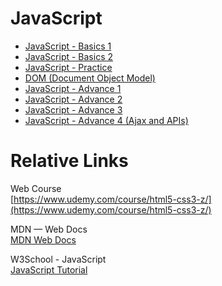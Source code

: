 # JavaScript

* [JavaScript - Basics 1](https://github.com/xxrjun/2022-Web-Develop/blob/main/notes/javascript/JavaScript/JavaScript%20-%20Basics%201.md)      
* [JavaScript - Basics 2](https://github.com/xxrjun/2022-Web-Develop/blob/main/notes/javascript/JavaScript/JavaScript%20-%20Basics%202.md)        
* [JavaScript - Practice](https://github.com/xxrjun/2022-Web-Develop/blob/main/notes/javascript/JavaScript/JavaScript%20-%20Practice.md)        
* [DOM (Document Object Model)](https://github.com/xxrjun/2022-Web-Develop/blob/main/notes/javascript/JavaScript/DOM%20(Document%20Object%20Model).md)  
* [JavaScript - Advance 1](https://github.com/xxrjun/2022-Web-Develop/blob/main/notes/javascript/JavaScript/JavaScript%20-%20Advance%201.md)    
* [JavaScript - Advance 2](https://github.com/xxrjun/2022-Web-Develop/blob/main/notes/javascript/JavaScript/JavaScript%20-%20Advance%202.md)     
* [JavaScript - Advance 3](https://github.com/xxrjun/2022-Web-Develop/blob/main/notes/javascript/JavaScript/JavaScript%20-%20Advance%203.md)    
* [JavaScript - Advance 4 (Ajax and APIs)](https://github.com/xxrjun/2022-Web-Develop/blob/main/notes/javascript/JavaScript/JavaScript%20-%20Advance%204%20(Ajax%20and%20APIs).md) 

# Relative Links

Web Course  
[https://www.udemy.com/course/html5-css3-z/](https://www.udemy.com/course/html5-css3-z/)

MDN — Web Docs  
[MDN Web Docs](https://developer.mozilla.org/zh-CN/)

W3School - JavaScript  
[JavaScript Tutorial](https://www.w3schools.com/js/default.asp)
